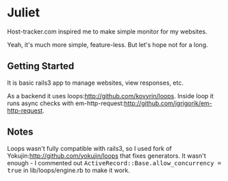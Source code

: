 Juliet
===============

Host-tracker.com inspired me to make simple monitor for my websites.

Yeah, it's much more simple, feature-less. But let's hope not for a long.

Getting Started
---------------

It is basic rails3 app to manage websites, view responses, etc.

As a backend it uses loops:http://github.com/kovyrin/loops.
Inside loop it runs async checks with em-http-request:http://github.com/igrigorik/em-http-request.

Notes
---------------

Loops wasn't fully compatible with rails3, so I used fork of Yokujin:http://github.com/yokujin/loops that fixes generators.
It wasn't enough - I commented out <tt>ActiveRecord::Base.allow_concurrency = true</tt> in lib/loops/engine.rb to make it work.

